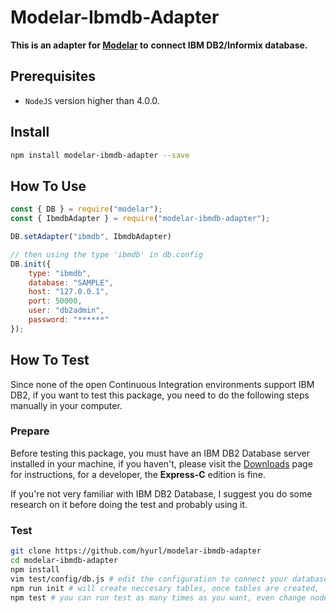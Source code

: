 # Modelar-Ibmdb-Adapter

**This is an adapter for [Modelar](https://github.com/hyurl/modelar) to** 
**connect IBM DB2/Informix database.**

## Prerequisites

- `NodeJS` version higher than 4.0.0.

## Install

```sh
npm install modelar-ibmdb-adapter --save
```

## How To Use

```javascript
const { DB } = require("modelar");
const { IbmdbAdapter } = require("modelar-ibmdb-adapter");

DB.setAdapter("ibmdb", IbmdbAdapter)

// then using the type 'ibmdb' in db.config
DB.init({
    type: "ibmdb",
    database: "SAMPLE",
    host: "127.0.0.1",
    port: 50000,
    user: "db2admin",
    password: "******"
});
```

## How To Test

Since none of the open Continuous Integration environments support IBM DB2, 
if you want to test this package, you need to do the following steps manually 
in your computer.

### Prepare

Before testing this package, you must have an IBM DB2 Database server 
installed in your machine, if you haven't, please visit the 
[Downloads](https://www-01.ibm.com/marketing/iwm/iwm/web/pickUrxNew.do?source=swg-db2expressc)
page for instructions, for a developer, the **Express-C** edition is fine.

If you're not very familiar with IBM DB2 Database, I suggest you do some 
research on it before doing the test and probably using it.

### Test

```sh
git clone https://github.com/hyurl/modelar-ibmdb-adapter
cd modelar-ibmdb-adapter
npm install
vim test/config/db.js # edit the configuration to connect your database server
npm run init # will create neccesary tables, once tables are created,
npm test # you can run test as many times as you want, even change node versions
```